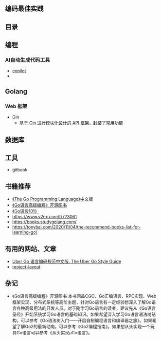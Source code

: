 <!--
change.md

# 2022-09-06

-->

## 编码最佳实践

## 目录

## 编程

### AI自动生成代码工具
* [copilot](https://github.com/features/copilot)
* 

## Golang
### Web 框架
* Gin
  * [基于 Gin 进行模块化设计的 API 框架，封装了常用功能](https://github.com/xinliangnote/go-gin-api)


## 数据库

## 工具
* gitbook

## 书籍推荐
* [《The Go Programming Language》中文版](https://gopl-zh.github.io/)
* [《Go语言高级编程》开源图书](https://github.com/chai2010/advanced-go-programming-book)
* [《Go语言101》](https://github.com/golang101/golang101)
* https://www.v2ex.com/t/773061
* https://books.studygolang.com/
* https://tonybai.com/2020/11/04/the-recommend-books-list-for-learning-go/



## 有用的网站、文章
* [Uber Go 语言编码规范中文版. The Uber Go Style Guide](https://github.com/xxjwxc/uber_go_guide_cn)
* [project-layout](https://github.com/golang-standards/project-layout)


## 杂记
* 《Go语言高级编程》开源图书
本书涵盖CGO、Go汇编语言、RPC实现、Web框架实现、分布式系统等高阶主题，针对Go语言有一定经验想深入了解Go语言各种高级用法的开发人员。对于刚学习Go语言的读者，建议先从《Go语言圣经》开始系统学习Go语言的基础知识。如果希望深入学习Go语言语法树结构，可以参考《Go语法树入门——开启自制编程语言和编译器之旅》。如果希望了解Go2的最新动向，可以参考《Go2编程指南》。如果想从头实现一个玩具Go语言可以参考《从头实现µGo语言》。
